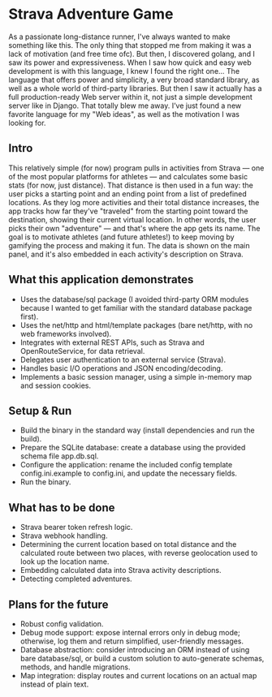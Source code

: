 # Strava Adventure Game

As a passionate long-distance runner, I've always wanted to make something like this. The only thing that stopped me from making it was a lack of motivation (and free time ofc). But then, I discovered golang, and I saw its power and expressiveness. When I saw how quick and easy web development is with this language, I knew I found the right one... The language that offers power and simplicity, a very broad standard library, as well as a whole world of third-party libraries. But then I saw it actually has a full production-ready Web server within it, not just a simple development server like in Django. That totally blew me away. I’ve just found a new favorite language for my "Web ideas", as well as the motivation I was looking for.

## Intro

This relatively simple (for now) program pulls in activities from Strava — one of the most popular platforms for athletes — and calculates some basic stats (for now, just distance). That distance is then used in a fun way: the user picks a starting point and an ending point from a list of predefined locations. As they log more activities and their total distance increases, the app tracks how far they've "traveled" from the starting point toward the destination, showing their current virtual location. In other words, the user picks their own "adventure" — and that's where the app gets its name. The goal is to motivate athletes (and future athletes!) to keep moving by gamifying the process and making it fun. The data is shown on the main panel, and it's also embedded in each activity's description on Strava.

## What this application demonstrates

* Uses the database/sql package (I avoided third-party ORM modules because I wanted to get familiar with the standard database package first).
* Uses the net/http and html/template packages (bare net/http, with no web frameworks involved).
* Integrates with external REST APIs, such as Strava and OpenRouteService, for data retrieval.
* Delegates user authentication to an external service (Strava).
* Handles basic I/O operations and JSON encoding/decoding.
* Implements a basic session manager, using a simple in-memory map and session cookies.

## Setup & Run

* Build the binary in the standard way (install dependencies and run the build).
* Prepare the SQLite database: create a database using the provided schema file app.db.sql.
* Configure the application: rename the included config template config.ini.example to config.ini, and update the necessary fields.
* Run the binary.

## What has to be done

* Strava bearer token refresh logic.
* Strava webhook handling.
* Determining the current location based on total distance and the calculated route between two places, with reverse geolocation used to look up the location name.
* Embedding calculated data into Strava activity descriptions.
* Detecting completed adventures.

## Plans for the future

* Robust config validation.
* Debug mode support: expose internal errors only in debug mode; otherwise, log them and return simplified, user-friendly messages.
* Database abstraction: consider introducing an ORM instead of using bare database/sql, or build a custom solution to auto-generate schemas, methods, and handle migrations.
* Map integration: display routes and current locations on an actual map instead of plain text.